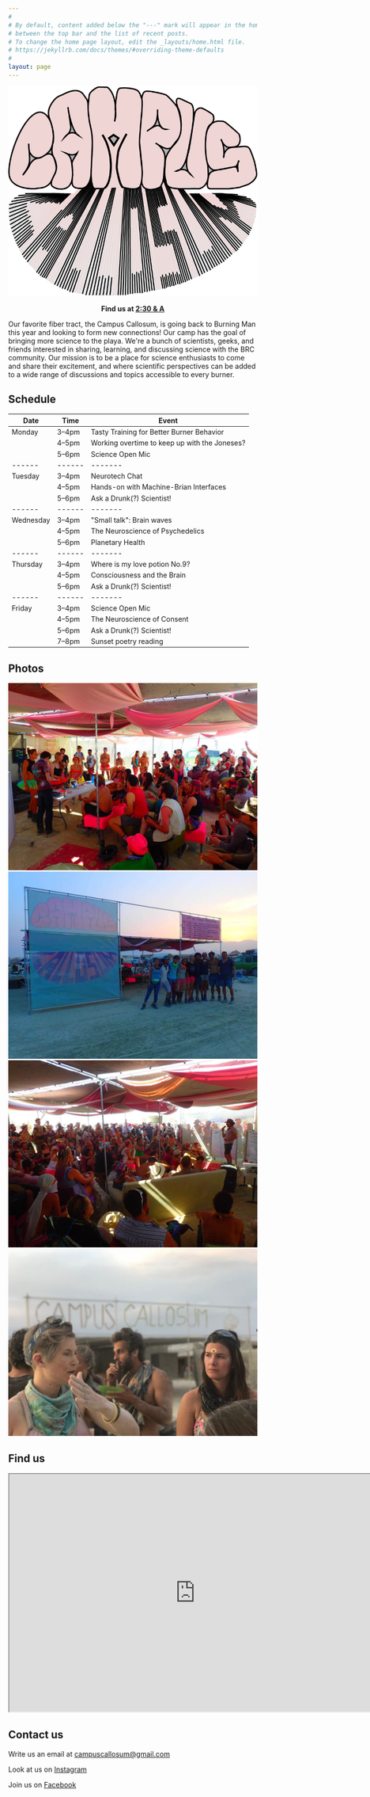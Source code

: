 ```yaml
---
#
# By default, content added below the "---" mark will appear in the home page
# between the top bar and the list of recent posts.
# To change the home page layout, edit the _layouts/home.html file.
# https://jekyllrb.com/docs/themes/#overriding-theme-defaults
#
layout: page
---
```


![logo](logo.png)

<p align="center"><b>Find us at <a href="https://www.google.com/maps/d/viewer?mid=1IGnBpMKyclYjKZvhw9HQokDkeWAqBXhf&ll=40.78216363391222%2C-119.19619796311491&z=19">2:30 & A</a></b></p>

Our favorite fiber tract, the Campus Callosum, is going back to Burning Man this year and looking to form new connections! Our camp has the goal of bringing more science to the playa. We're a bunch of scientists, geeks, and friends interested in sharing, learning, and discussing science with the BRC community. Our mission is to be a place for science enthusiasts to come and share their excitement, and where scientific perspectives can be added to a wide range of discussions and topics accessible to every burner.

## Schedule

| Date      | Time   | Event                                         |
| --------- | ------ | --------------------------------------------- |
| Monday    | 3–4pm  | Tasty Training for Better Burner Behavior     |
|           | 4–5pm  | Working overtime to keep up with the Joneses? |
|           | 5–6pm  | Science Open Mic                              |
| ------    | ------ | -------                                       |
| Tuesday   | 3–4pm  | Neurotech Chat                                |
|           | 4–5pm  | Hands-on with Machine-Brian Interfaces        |
|           | 5–6pm  | Ask a Drunk(?) Scientist!                     |
| ------    | ------ | -------                                       |
| Wednesday | 3–4pm  | "Small talk": Brain waves                     |
|           | 4–5pm  | The Neuroscience of Psychedelics              |
|           | 5–6pm  | Planetary Health                              |
| ------    | ------ | -------                                       |
| Thursday  | 3–4pm  | Where is my love potion No.9?                 |
|           | 4–5pm  | Consciousness and the Brain                   |
|           | 5–6pm  | Ask a Drunk(?) Scientist!                     |
| ------    | ------ | -------                                       |
| Friday    | 3–4pm  | Science Open Mic                              |
|           | 4–5pm  | The Neuroscience of Consent                   |
|           | 5–6pm  | Ask a Drunk(?) Scientist!                     |
|           | 7–8pm  | Sunset poetry reading                         |

## Photos

![](photos/1.jpeg)
![](photos/2.jpeg)
![](photos/3.jpeg)
![](photos/4.jpeg)

## Find us

<iframe src="https://www.google.com/maps/d/embed?mid=1IGnBpMKyclYjKZvhw9HQokDkeWAqBXhf&ll=40.78216363391222%2C-119.19619796311491&z=18" width="752" height="480"></iframe>

## Contact us

Write us an email at [campuscallosum@gmail.com](mailto:campuscallosum@gmail.com)

Look at us on [Instagram](https://www.instagram.com/campus_callosum/)

Join us on [Facebook](https://www.facebook.com/groups/358258066489269/)
